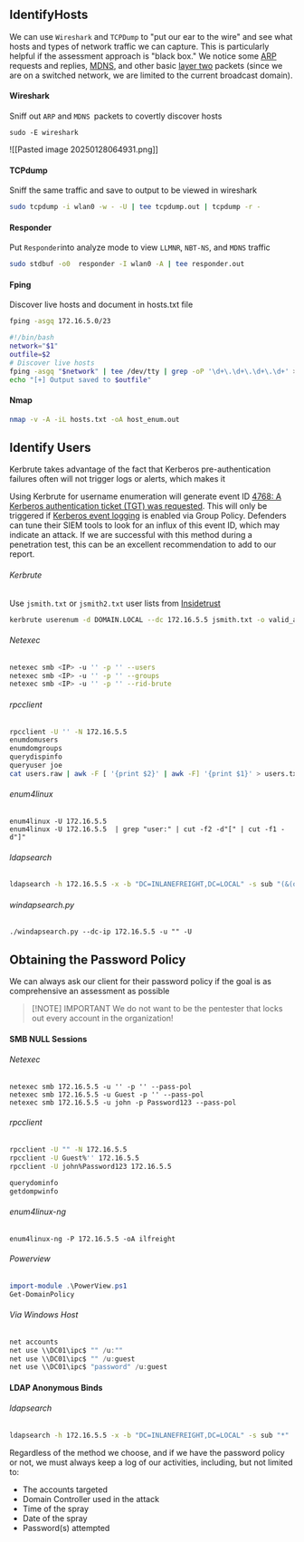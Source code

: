 ## IdentifyHosts
We can use `Wireshark` and `TCPDump` to "put our ear to the wire" and see what hosts and types of network traffic we can capture. This is particularly helpful if the assessment approach is "black box." We notice some [ARP](https://en.wikipedia.org/wiki/Address_Resolution_Protocol) requests and replies, [MDNS](https://en.wikipedia.org/wiki/Multicast_DNS), and other basic [layer two](https://www.juniper.net/documentation/us/en/software/junos/multicast-l2/topics/topic-map/layer-2-understanding.html) packets (since we are on a switched network, we are limited to the current broadcast domain).
#### Wireshark
Sniff out `ARP` and `MDNS `packets to covertly discover hosts
```shell
sudo -E wireshark
```
![[Pasted image 20250128064931.png]]
#### TCPdump
Sniff the same traffic and save to output to be viewed in wireshark
```bash
sudo tcpdump -i wlan0 -w - -U | tee tcpdump.out | tcpdump -r -
```
#### Responder
Put `Responder`into analyze mode to view `LLMNR`, `NBT-NS`, and `MDNS` traffic
```bash
sudo stdbuf -o0  responder -I wlan0 -A | tee responder.out
```
#### Fping
Discover live hosts and document in hosts.txt file
```bash
fping -asgq 172.16.5.0/23
```

```bash
#!/bin/bash
network="$1"
outfile=$2
# Discover live hosts
fping -asgq "$network" | tee /dev/tty | grep -oP '\d+\.\d+\.\d+\.\d+' > $outfile
echo "[+] Output saved to $outfile"
```
#### Nmap
```bash
nmap -v -A -iL hosts.txt -oA host_enum.out
```

## Identify Users
Kerbrute takes advantage of the fact that Kerberos pre-authentication failures often will not trigger logs or alerts, which makes it

Using Kerbrute for username enumeration will generate event ID [4768: A Kerberos authentication ticket (TGT) was requested](https://docs.microsoft.com/en-us/windows/security/threat-protection/auditing/event-4768). This will only be triggered if [Kerberos event logging](https://docs.microsoft.com/en-us/troubleshoot/windows-server/identity/enable-kerberos-event-logging) is enabled via Group Policy. Defenders can tune their SIEM tools to look for an influx of this event ID, which may indicate an attack. If we are successful with this method during a penetration test, this can be an excellent recommendation to add to our report.
###### Kerbrute
Use `jsmith.txt` or `jsmith2.txt` user lists from [Insidetrust](https://github.com/insidetrust/statistically-likely-usernames)
```bash
kerbrute userenum -d DOMAIN.LOCAL --dc 172.16.5.5 jsmith.txt -o valid_ad_users
```
###### Netexec
```bash
netexec smb <IP> -u '' -p '' --users
netexec smb <IP> -u '' -p '' --groups
netexec smb <IP> -u '' -p '' --rid-brute
```
###### rpcclient
```bash
rpcclient -U '' -N 172.16.5.5
enumdomusers
enumdomgroups
querydispinfo
queryuser joe
cat users.raw | awk -F [ '{print $2}' | awk -F] '{print $1}' > users.txt
```
###### enum4linux
```shell
enum4linux -U 172.16.5.5
enum4linux -U 172.16.5.5  | grep "user:" | cut -f2 -d"[" | cut -f1 -d"]"
```
###### ldapsearch
```bash
ldapsearch -h 172.16.5.5 -x -b "DC=INLANEFREIGHT,DC=LOCAL" -s sub "(&(objectclass=user))"  | grep sAMAccountName: | cut -f2 -d" "
```
###### windapsearch.py
```shell
./windapsearch.py --dc-ip 172.16.5.5 -u "" -U
```
## Obtaining the Password Policy
We can always ask our client for their password policy if the goal is as comprehensive an assessment as possible

> [!NOTE] IMPORTANT
> We do not want to be the pentester that locks out every account in the organization!
> 
> 
#### SMB NULL Sessions
###### Netexec
```shell
netexec smb 172.16.5.5 -u '' -p '' --pass-pol
netexec smb 172.16.5.5 -u Guest -p '' --pass-pol
netexec smb 172.16.5.5 -u john -p Password123 --pass-pol
```
###### rpcclient
```bash
rpcclient -U "" -N 172.16.5.5
rpcclient -U Guest%'' 172.16.5.5
rpcclient -U john%Password123 172.16.5.5

querydominfo
getdompwinfo
```
###### enum4linux-ng 
```shell
enum4linux-ng -P 172.16.5.5 -oA ilfreight
```
###### Powerview
```powershell
import-module .\PowerView.ps1
Get-DomainPolicy
```
###### Via Windows Host
```powershell
net accounts
net use \\DC01\ipc$ "" /u:""
net use \\DC01\ipc$ "" /u:guest
net use \\DC01\ipc$ "password" /u:guest
```
#### LDAP Anonymous Binds
###### ldapsearch
```bash
ldapsearch -h 172.16.5.5 -x -b "DC=INLANEFREIGHT,DC=LOCAL" -s sub "*" | grep -m 1 -B 10 pwdHistoryLength
```

Regardless of the method we choose, and if we have the password policy or not, we must always keep a log of our activities, including, but not limited to:

- The accounts targeted
- Domain Controller used in the attack
- Time of the spray
- Date of the spray
- Password(s) attempted